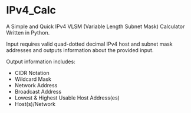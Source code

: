 # IPv4_Calc
A Simple and Quick IPv4 VLSM (Variable Length Subnet Mask) Calculator Written in Python.

Input requires valid quad-dotted decimal IPv4 host and subnet mask addresses and outputs information about the provided input.

Output information includes:
* CIDR Notation
* Wildcard Mask
* Network Address
* Broadcast Address
* Lowest & Highest Usable Host Address(es)
* Host(s)/Network

